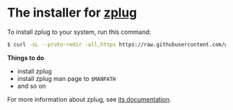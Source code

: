 # The installer for [zplug](https://github.com/gothrek22)

To install zplug to your system, run this command:

```zsh
$ curl -sL --proto-redir -all,https https://raw.githubusercontent.com/gothrek22/installer/master/installer.zsh | zsh
```

**Things to do**

- install zplug
- install zplug man page to `$MANPATH`
- and so on

For more information about zplug, see [its documentation](https://github.com/gothrek22/zplug/blob/master/README.md).
